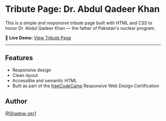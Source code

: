 # Tribute Page: Dr. Abdul Qadeer Khan

This is a simple and responsive tribute page built with HTML and CSS to honor Dr. Abdul Qadeer Khan — the father of Pakistan's nuclear program.

🔗 **Live Demo:** [View Tribute Page](https://your-username.github.io/tribute-page)

---

## Features

- Responsive design
- Clean layout
- Accessible and semantic HTML
- Built as part of the [freeCodeCamp](https://www.freecodecamp.org) Responsive Web Design Certification

## Author

[@Shadow-zer1](https://www.freecodecamp.org/Shadow-zer1)
